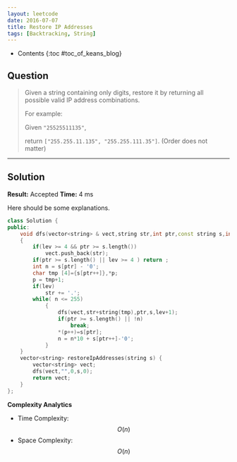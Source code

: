 ```yaml
---
layout: leetcode
date: 2016-07-07
title: Restore IP Addresses
tags: [Backtracking, String]
---
```


* Contents
{:toc #toc_of_keans_blog}

## Question

> Given a string containing only digits, restore it by returning all possible valid IP address combinations.
>
>For example:
>
>Given `"25525511135"`,
>
>return `["255.255.11.135", "255.255.111.35"]`. (Order does not matter)
>
>     

***

## Solution

**Result:** Accepted **Time:** 4 ms

Here should be some explanations.

```cpp
class Solution {
public:
    void dfs(vector<string> & vect,string str,int ptr,const string s,int lev)
    {
        if(lev >= 4 && ptr >= s.length())
            vect.push_back(str);
        if(ptr >= s.length() || lev >= 4 ) return ;
        int n = s[ptr] - '0';
        char tmp [4]={s[ptr++]},*p;
        p = tmp+1;
        if(lev)
            str += '.';
        while( n <= 255)
            {
                dfs(vect,str+string(tmp),ptr,s,lev+1);
                if(ptr >= s.length() || !n)
                    break;
                *(p++)=s[ptr];
                n = n*10 + s[ptr++]-'0';
            }
    }
    vector<string> restoreIpAddresses(string s) {
        vector<string> vect;
        dfs(vect,"",0,s,0);
        return vect;
    }
};
```

**Complexity Analytics**

- Time Complexity: $$O(n)$$
- Space Complexity: $$O(n)$$

